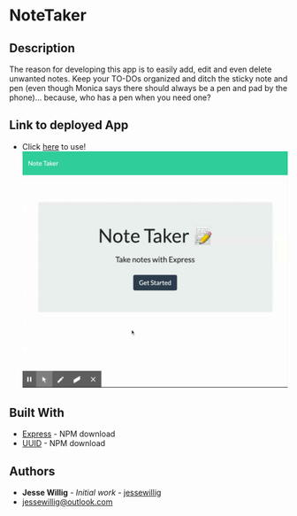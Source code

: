 # NoteTaker

## Description
The reason for developing this app is to easily add, edit and even delete unwanted notes. Keep your TO-DOs organized and ditch the sticky note and pen (even though Monica says there should always be a pen and pad by the phone)... because, who has a pen when you need one? 

## Link to deployed App
* Click [here](https://jw-note-taker.herokuapp.com/notes) to use!
![Note Taker](./assets/notetaker.gif)


## Built With

* [Express](https://www.npmjs.com/package/express) - NPM download
* [UUID](https://www.npmjs.com/package/uuid) - NPM download


## Authors

* **Jesse Willig** - *Initial work* - [jessewillig](https://github.com/jessewillig)
* [jessewillig@outlook.com](mailto:jessewillig@outlook.com)